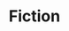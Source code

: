 ---
layout: topic
title: Fiction
permalink: /fiction
background: light
has_small_banner: true
is_topic: true
---